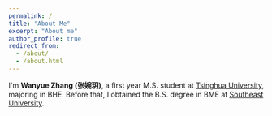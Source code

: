 ```yaml
---
permalink: /
title: "About Me"
excerpt: "About me"
author_profile: true
redirect_from: 
  - /about/
  - /about.html
---
```

I'm **Wanyue Zhang (张婉玥)**, a first year M.S. student at <a href="https://www.tsinghua.edu.cn/en/">Tsinghua University</a>, majoring in BHE. Before that, I obtained the B.S. degree in BME at <a href="https://www.seu.edu.cn/english/main.htm">Southeast University</a>.